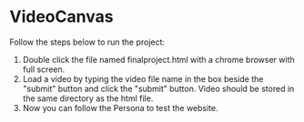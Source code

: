 # VideoCanvas
Follow the steps below to run the project:
1. Double click the file named finalproject.html with a chrome browser with 
full screen.
2. Load a video by typing the video file name in the box beside the "submit" 
button and click the "submit" button. Video should be stored in the same directory
as the html file.
3. Now you can follow the Persona to test the website.

